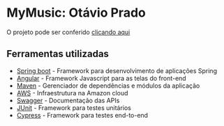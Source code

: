 # MyMusic: Otávio Prado

O projeto pode ser conferido [clicando aqui](http://mymusic-otavioprado-ciandt.s3-website.us-east-2.amazonaws.com/)

## Ferramentas utilizadas

* [Spring boot](https://spring.io/projects/spring-boot) - Framework para desenvolvimento de aplicações Spring
* [Angular](https://angular.io/) - Framework Javascript para as telas do front-end
* [Maven](https://maven.apache.org/) - Gerenciador de dependências e módulos da aplicação
* [AWS](https://aws.amazon.com/pt/) - Infraestrutura na Amazon cloud
* [Swagger](https://swagger.io/) - Documentação das APIs
* [JUnit](https://junit.org/junit5/) - Framework para testes unitários
* [Cypress](https://www.cypress.io/) - Framework para testes end-to-end
